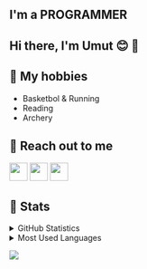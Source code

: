 ## I'm a PROGRAMMER
## Hi there, I'm Umut :blush: 💪


## 🏀 My hobbies

- Basketbol & Running
- Reading
- Archery

## 💬 Reach out to me

[<img height="32" width="32" src="https://cdn.jsdelivr.net/npm/simple-icons@v4/icons/linkedin.svg" />][linkedin]
[<img height="32" width="32" src="https://cdn.jsdelivr.net/npm/simple-icons@v4/icons/twitter.svg" />][twitter]
[<img height="32" width="32" src="https://cdn.jsdelivr.net/npm/simple-icons@v4/icons/instagram.svg" />][instagram]


## 🗽 Stats

<details>
    <summary>
        GitHub Statistics
    </summary>
    <img height="180em" src="https://github-readme-stats-eight-theta.vercel.app/api?username=umutkaynak&show_icons=true&theme=vue&include_all_commits=true&count_private=true"/>
</details>
<details>
    <summary>
        Most Used Languages
    </summary>
    <img height="250em" src="https://github-readme-stats.vercel.app/api/top-langs/?username=umutkaynak&theme=vue"/>
</details>

![](https://komarev.com/ghpvc/?username=umutkaynak&color=blueviolet)

[linkedin]: https://www.linkedin.com/in/umut-kaynak-88824019a/
[twitter]: https://twitter.com/umutkynk12
[instagram]: https://www.instagram.com/umut.kaynak/

